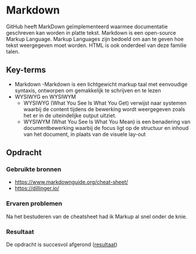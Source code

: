 # Markdown
GitHub heeft MarkDown geïmplementeerd waarmee documentatie geschreven kan worden in platte tekst. Markdown is een open-source Markup Language. Markup Languages zijn bedoeld om aan te geven hoe tekst weergegeven moet worden. HTML is ook onderdeel van deze familie talen.


## Key-terms

- Markdown -Markdown is een lichtgewicht markup taal met eenvoudige syntaxis, ontworpen om gemakkelijk te schrijven en te lezen
- WYSIWYG en WYSIWYM 
    - WYSIWYG (What You See Is What You Get) verwijst naar systemen waarbij de content tijdens de bewerking wordt weergegeven zoals het er in de uiteindelijke output uitziet.
    - WYSIWYM (What You See Is What You Mean) is een benadering van documentbewerking waarbij de focus ligt op de structuur en inhoud van het document, in plaats van de visuele lay-out
## Opdracht

### Gebruikte bronnen
- https://www.markdownguide.org/cheat-sheet/
- https://dillinger.io/

### Ervaren problemen
Na het bestuderen van de cheatsheet had ik Markup al snel onder de knie.

### Resultaat
De opdracht is succesvol afgerond
([resultaat](/01_Linux_1/Opdrachten/GIT-02.md))
